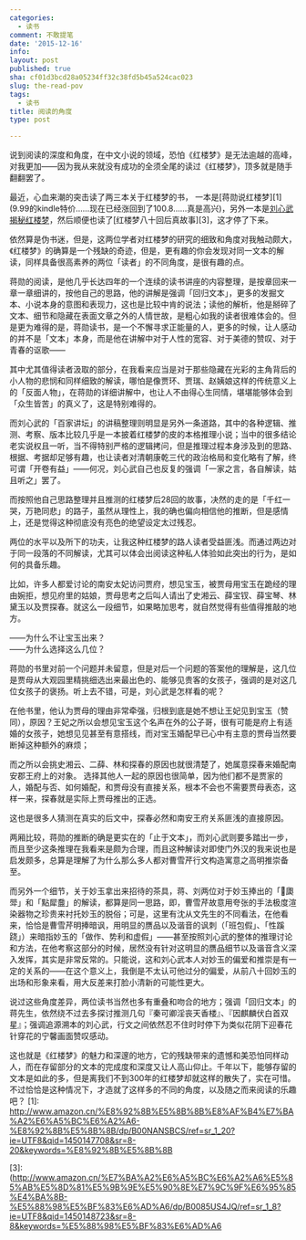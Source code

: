 ```yaml
---
categories:
  - 读书
comment: 不敢提笔
date: '2015-12-16'
info: 
layout: post
published: true
sha: cf01d3bcd28a05234ff32c38fd5b45a524cac023
slug: the-read-pov
tags:
  - 读书
title: 阅读的角度
type: post

---
```


说到阅读的深度和角度，在中文小说的领域，恐怕《红楼梦》是无法逾越的高峰，对我更加——因为我从来就没有成功的全须全尾的读过《红楼梦》，顶多就是随手翻翻罢了。

最近，心血来潮的突击读了两三本关于红楼梦的书， 一本是[蒋勋说红楼梦][1] (9.99的kindle特价……现在已经涨回到了100.8……真是高兴)，另外一本是[刘心武揭秘红楼梦][2]，然后顺便也读了[红楼梦八十回后真故事][3]，这才停了下来。

依然算是伪书迷，但是，这两位学者对红楼梦的研究的细致和角度对我触动颇大，《红楼梦》的确算是一个残缺的奇迹，但是，更有趣的你会发现对同一文本的解读，同样具备很高素养的两位「读者」的不同角度，是很有趣的点。

蒋勋的阅读，是他几乎长达四年的一个连续的读书讲座的内容整理，是按章回来一章一章细讲的，按他自己的思路，他的讲解是强调「回归文本」，更多的发掘文本、小说本身的意图和表现力，这也是比较中肯的说法；读他的解析，他是掰碎了文本、细节和隐藏在表面文章之外的人情世故，是粗心如我的读者很难体会的。但是更为难得的是，蒋勋读书，是一个不懈寻求正能量的人，更多的时候，让人感动的并不是「文本」本身，而是他在讲解中对于人性的宽容、对于美德的赞叹、对于青春的讴歌—— 

其中尤其值得读者汲取的部分，在我看来应当是对于那些隐藏在光彩的主角背后的小人物的悲悯和同样细致的解读，哪怕是像贾环、贾瑞、赵姨娘这样的传统意义上的「反面人物」，在蒋勋的详细讲解中，也让人不由得心生同情，堪堪能够体会到「众生皆苦」的真义了，这是特别难得的。

而刘心武的「百家讲坛」的讲稿整理则明显是另外一条道路，其中的各种逻辑、推测、考察、版本比较几乎是一本披着红楼梦的皮的本格推理小说；当中的很多结论老实说权且一听，当不得特别严格的逻辑拷问，但是推理过程本身涉及到的思路、根据、考据却足够有趣，也让读者对清朝康乾三代的政治格局和变化略有了解，终可谓「开卷有益」——何况，刘心武自己也反复的强调「一家之言，各自解读，姑且听之」罢了。

而按照他自己思路整理并且推测的红楼梦后28回的故事，决然的走的是「千红一哭，万艳同悲」的路子，虽然从理性上，我的确也偏向相信他的推断，但是感情上，还是觉得这种彻底没有亮色的绝望设定太过残忍。

两位的水平以及所下的功夫，让我这种红楼梦的路人读者受益匪浅。而通过两边对于同一段落的不同解读，尤其可以体会出阅读这种私人体验如此突出的行为，是如何的具备乐趣。

比如，许多人都爱讨论的南安太妃访问贾府，想见宝玉，被贾母用宝玉在跪经的理由婉拒，想见府里的姑娘，贾母思考之后叫人请出了史湘云、薛宝钗、薛宝琴、林黛玉以及贾探春。就这么一段细节，如果略加思考，就自然觉得有些值得推敲的地方。

——为什么不让宝玉出来？  
——为什么选择这么几位？

蒋勋的书里对前一个问题并未留意，但是对后一个问题的答案他的理解是，这几位是贾母从大观园里精挑细选出来最出色的、能够见贵客的女孩子，强调的是对这几位女孩子的褒扬。听上去不错，可是，刘心武是怎样看的呢？

在他书里，他认为贾母的理由非常牵强，归根到底是她不想让王妃见到宝玉（赞同），原因？王妃之所以会想见宝玉这个名声在外的公子哥，很有可能是府上有适婚的女孩子，她想见见甚至有意搭线，而对宝玉婚配早已心中有主意的贾母当然要断掉这种额外的麻烦；

而之所以会挑史湘云、二薛、林和探春的原因也就很清楚了，她属意探春来婚配南安郡王府上的对象。 选择其他人一起的原因也很简单，因为他们都不是贾家的人，婚配与否、如何婚配，和贾母没有直接关系，根本不会也不需要贾母表态，这样一来，探春就是实际上贾母推出的正选。

这也是很多人猜测在真实的后文中，探春必然和南安王府关系匪浅的直接原因。

两厢比较，蒋勋的推断的确是更实在的「止于文本」，而刘心武则要多踏出一步，而且至少这条推理在我看来是颇为合理，而且这种解读对即使门外汉的我来说也是启发颇多，总算是理解了为什么那么多人都对曹雪芹行文构造寓意之高明推崇备至。

而另外一个细节，关于妙玉拿出来招待的茶具，蒋、刘两位对于妙玉捧出的「𤫫瓟斝」和「點犀䀉」的解读，都算是同一思路，即，曹雪芹故意用夸张的手法极度渲染器物之珍贵来衬托妙玉的脱俗；可是，这里有沈从文先生的不同看法，在他看来，恰恰是曹雪芹明捧暗讽，用明显的赝品以及谐音的讽刺（「班包假」、「性蹊跷」）来暗指妙玉的「做作、势利和虚假」——甚至按照刘心武的整体的推理讨论和方法，在他考察这部分的时候，居然没有针对这明显的赝品细节以及谐音含义深入发挥，其实是非常反常的。只能说，这和刘心武本人对妙玉的偏爱和推崇是有一定的关系的——在这个意义上，我倒是不太认可他过分的偏爱，从前八十回妙玉的出场和形象来看，用大反差来打脸小清新的可能性更大。

说过这些角度差异，两位读书当然也多有重叠和吻合的地方；强调「回归文本」的蒋先生，依然绕不过去多探讨推测几句『秦可卿淫丧天香楼』、『因麒麟伏白首双星』；强调追源溯本的刘心武，行文之间依然忍不住时时停下为类似花阴下迎春花针穿花的宁馨画面赞叹感动。

这也就是《红楼梦》的魅力和深邃的地方，它的残缺带来的遗憾和美恐怕同样动人，而在存留部分的文本的完成度和深度又让人高山仰止。千年以下，能够存留的文本是如此的多，但是离我们不到300年的红楼梦却就这样的散失了，实在可惜。不过恰恰是这种情况下，才造就了这样多的不同的角度，以及随之而来阅读的乐趣吧？
[1]: http://www.amazon.cn/%E8%92%8B%E5%8B%8B%E8%AF%B4%E7%BA%A2%E6%A5%BC%E6%A2%A6-%E8%92%8B%E5%8B%8B/dp/B00NANSBCS/ref=sr_1_20?ie=UTF8&qid=1450147708&sr=8-20&keywords=%E8%92%8B%E5%8B%8B

[2]: http://www.amazon.cn/%E5%88%98%E5%BF%83%E6%AD%A6%E6%8F%AD%E7%A7%98%E7%BA%A2%E6%A5%BC%E6%A2%A6%E7%B2%BE%E5%8D%8E%E6%9C%AC-%E5%88%98%E5%BF%83%E6%AD%A6/dp/B00I000YQM/ref=sr_1_1?ie=UTF8&qid=1450148723&sr=8-1&keywords=%E5%88%98%E5%BF%83%E6%AD%A6 

[3]: (http://www.amazon.cn/%E7%BA%A2%E6%A5%BC%E6%A2%A6%E5%85%AB%E5%8D%81%E5%9B%9E%E5%90%8E%E7%9C%9F%E6%95%85%E4%BA%8B-%E5%88%98%E5%BF%83%E6%AD%A6/dp/B0085US4JQ/ref=sr_1_8?ie=UTF8&qid=1450148723&sr=8-8&keywords=%E5%88%98%E5%BF%83%E6%AD%A6

